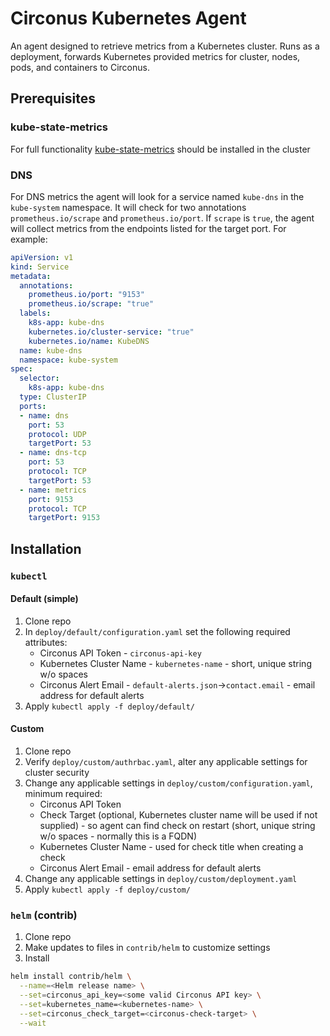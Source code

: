 # Circonus Kubernetes Agent

An agent designed to retrieve metrics from a Kubernetes cluster. Runs as a deployment, forwards Kubernetes provided metrics for cluster, nodes, pods, and containers to Circonus.

## Prerequisites

### kube-state-metrics

For full functionality [kube-state-metrics](https://github.com/kubernetes/kube-state-metrics) should be installed in the cluster

### DNS

For DNS metrics the agent will look for a service named `kube-dns` in the `kube-system` namespace. It will check for two annotations `prometheus.io/scrape` and `prometheus.io/port`. If `scrape` is `true`, the agent will collect metrics from the endpoints listed for the target port. For example:

```yaml
apiVersion: v1
kind: Service
metadata:
  annotations:
    prometheus.io/port: "9153"
    prometheus.io/scrape: "true"
  labels:
    k8s-app: kube-dns
    kubernetes.io/cluster-service: "true"
    kubernetes.io/name: KubeDNS
  name: kube-dns
  namespace: kube-system
spec:
  selector:
    k8s-app: kube-dns
  type: ClusterIP
  ports:
  - name: dns
    port: 53
    protocol: UDP
    targetPort: 53
  - name: dns-tcp
    port: 53
    protocol: TCP
    targetPort: 53
  - name: metrics
    port: 9153
    protocol: TCP
    targetPort: 9153
```

## Installation

### `kubectl`

#### Default (simple)

1. Clone repo
1. In `deploy/default/configuration.yaml` set the following required attributes:
   * Circonus API Token - `circonus-api-key`
   * Kubernetes Cluster Name - `kubernetes-name` - short, unique string w/o spaces
   * Circonus Alert Email - `default-alerts.json`->`contact.email` - email address for default alerts
1. Apply `kubectl apply -f deploy/default/`

#### Custom

1. Clone repo
1. Verify `deploy/custom/authrbac.yaml`, alter any applicable settings for cluster security
1. Change any applicable settings in `deploy/custom/configuration.yaml`, minimum required:
   * Circonus API Token
   * Check Target (optional, Kubernetes cluster name will be used if not supplied) - so agent can find check on restart (short, unique string w/o spaces - normally this is a FQDN)
   * Kubernetes Cluster Name - used for check title when creating a check
   * Circonus Alert Email - email address for default alerts
1. Change any applicable settings in `deploy/custom/deployment.yaml`
1. Apply `kubectl apply -f deploy/custom/`

### `helm` (contrib)

1. Clone repo
1. Make updates to files in `contrib/helm` to customize settings
1. Install

```sh
helm install contrib/helm \
  --name=<Helm release name> \
  --set=circonus_api_key=<some valid Circonus API key> \
  --set=kubernetes_name=<kubernetes-name> \
  --set=circonus_check_target=<circonus-check-target> \
  --wait
```

